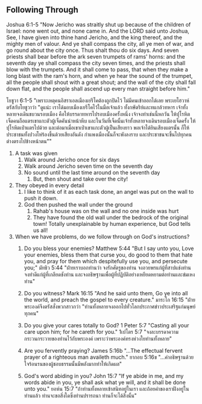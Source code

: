 ## Following Through

Joshua 6:1-5 "Now Jericho was straitly shut up because of the children of Israel: none went out, and none came in. And the LORD said unto Joshua, See, I have given into thine hand Jericho, and the king thereof, and the mighty men of valour. And ye shall compass the city, all ye men of war, and go round about the city once. Thus shalt thou do six days. And seven priests shall bear before the ark seven trumpets of rams' horns: and the seventh day ye shall compass the city seven times, and the priests shall blow with the trumpets. And it shall come to pass, that when they make a long blast with the ram's horn, and when ye hear the sound of the trumpet, all the people shall shout with a great shout; and the wall of the city shall fall down flat, and the people shall ascend up every man straight before him."

โยชูวา 6:1-5 "เพราะเหตุคนอิสราเอลเมืองเยรีโคต้องถูกปิดไว้ ไม่มีคนเข้าออกได้เลย พระเยโฮวาห์ตรัสกับโยชูวาว่า "ดูแน่ะ เราได้มอบเมืองเยรีโคไว้ในมือเจ้าแล้ว ทั้งกษัตริย์และทแกล้วทหาร เจ้าทั้งหลายจงเดินขบวนรอบเมือง คือให้บรรดาทหารไปรอบเมืองครั้งหนึ่ง เจ้าจงทำเช่นนี้หกวัน ให้ปุโรหิตเจ็ดคนถือแตรเขาแกะตัวผู้เจ็ดคันนำหน้าหีบ และในวันที่เจ็ดนั้นเจ้าทั้งหลายจงเดินรอบเมืองเจ็ดครั้ง ให้ปุโรหิตเป่าแตรไปด้วย และต่อมาเมื่อเขาเป่าเขาแกะตัวผู้เป็นเสียงยาว พอเจ้าได้ยินเสียงแตรนั้น ก็ให้ประชาชนทั้งปวงโห่ร้องขึ้นด้วยเสียงอันดัง กำแพงเมืองนั้นก็จะพังลงราบ และประชาชนจะขึ้นไปทุกคนต่างตรงไปข้างหน้าตน""

1. A task was given
	1. Walk around Jericho once for six days
	2. Walk around Jericho seven time on the seventh day
	3. No sound until the last time around on the seventh day
		1. But, then shout and take over the city!
2. They obeyed in every detail
	1. I like to think of it as each task done, an angel was put on the wall to push it down.
	2. God then pushed the wall under the ground
		1. Rahab's house was on the wall and no one inside was hurt
		2. They have found the old wall under the bedrock of the original town! Totally unexplainable by human experience, but God tells us all!
3. When we have problems, do we follow through on God's instructions?
	1. Do you bless your enemies?
		Matthew 5:44 "But I say unto you, Love your enemies, bless them that curse you, do good to them that hate you, and pray for them which despitefully use you, and persecute you;"
		มัทธิว 5:44 "ฝ่ายเราบอกท่านว่า จงรักศัตรูของท่าน จงอวยพรแก่ผู้ที่สาปแช่งท่าน จงทำดีแก่ผู้ที่เกลียดชังท่าน และจงอธิษฐานเพื่อผู้ที่ปฏิบัติอย่างเหยียดหยามต่อท่านและข่มเหงท่าน"

	2. Do you witness?
		Mark 16:15 "And he said unto them, Go ye into all the world, and preach the gospel to every creature."
		มาระโก 16:15 "ฝ่ายพระองค์จึงตรัสสั่งพวกสาวกว่า "ท่านทั้งหลายจงออกไปทั่วโลกประกาศข่าวประเสริฐแก่มนุษย์ทุกคน"

	3. Do you give your cares totally to God?
		1 Peter 5:7 "Casting all your care upon him; for he careth for you."
		1เปโตร 5:7 "จงละบรรดาความกระวนกระวายของท่านไว้กับพระองค์ เพราะว่าพระองค์ทรงห่วงใยท่านทั้งหลาย"

	4. Are you fervently praying?
		James 5:16b "...The effectual fervent prayer of a righteous man availeth much."
		ยากอบ 5:16ข "...คำอธิษฐานด้วยใจร้อนรนของผู้ชอบธรรมนั้นมีพลังมากทำให้เกิดผล"

	5. God's word abiding in you?
		John 15:7 "If ye abide in me, and my words abide in you, ye shall ask what ye will, and it shall be done unto you."
		ยอห์น 15:7 "ถ้าท่านทั้งหลายเข้าสนิทอยู่ในเรา และถ้อยคำของเราฝังอยู่ในท่านแล้ว ท่านจะขอสิ่งใดซึ่งท่านปรารถนา ท่านก็จะได้สิ่งนั้น"